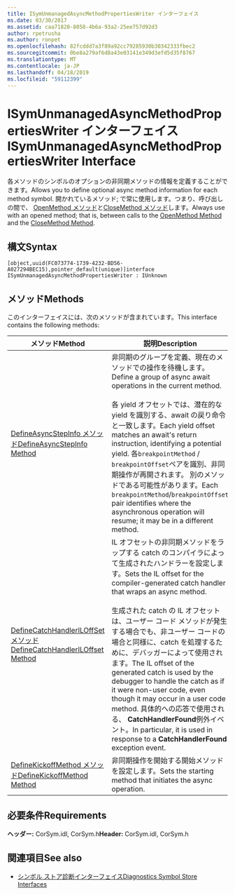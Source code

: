 ```yaml
---
title: ISymUnmanagedAsyncMethodPropertiesWriter インターフェイス
ms.date: 03/30/2017
ms.assetid: caa71820-8058-4b6a-93a2-25ee757d92d3
author: rpetrusha
ms.author: ronpet
ms.openlocfilehash: 82fcddd7a3f89a92cc79285930b30342333fbec2
ms.sourcegitcommit: 0be8a279af6d8a43e03141e349d3efd5d35f8767
ms.translationtype: MT
ms.contentlocale: ja-JP
ms.lasthandoff: 04/18/2019
ms.locfileid: "59112399"
---
```

# <a name="isymunmanagedasyncmethodpropertieswriter-interface"></a><span data-ttu-id="801ac-102">ISymUnmanagedAsyncMethodPropertiesWriter インターフェイス</span><span class="sxs-lookup"><span data-stu-id="801ac-102">ISymUnmanagedAsyncMethodPropertiesWriter Interface</span></span>
<span data-ttu-id="801ac-103">各メソッドのシンボルのオプションの非同期メソッドの情報を定義することができます。</span><span class="sxs-lookup"><span data-stu-id="801ac-103">Allows you to define optional async method information for each method symbol.</span></span> <span data-ttu-id="801ac-104">開かれているメソッド; で常に使用します。つまり、呼び出しの間で、 [OpenMethod メソッド](../../../../docs/framework/unmanaged-api/diagnostics/isymunmanagedwriter-openmethod-method.md)と[CloseMethod メソッド](../../../../docs/framework/unmanaged-api/diagnostics/isymunmanagedwriter-closemethod-method.md)します。</span><span class="sxs-lookup"><span data-stu-id="801ac-104">Always use with an opened method; that is, between calls to the [OpenMethod Method](../../../../docs/framework/unmanaged-api/diagnostics/isymunmanagedwriter-openmethod-method.md) and the [CloseMethod Method](../../../../docs/framework/unmanaged-api/diagnostics/isymunmanagedwriter-closemethod-method.md).</span></span>  
  
## <a name="syntax"></a><span data-ttu-id="801ac-105">構文</span><span class="sxs-lookup"><span data-stu-id="801ac-105">Syntax</span></span>  
  
```idl  
[object,uuid(FC073774-1739-4232-BD56-A027294BEC15),pointer_default(unique)]interface ISymUnmanagedAsyncMethodPropertiesWriter : IUnknown  
```  
  
## <a name="methods"></a><span data-ttu-id="801ac-106">メソッド</span><span class="sxs-lookup"><span data-stu-id="801ac-106">Methods</span></span>  
 <span data-ttu-id="801ac-107">このインターフェイスには、次のメソッドが含まれています。</span><span class="sxs-lookup"><span data-stu-id="801ac-107">This interface contains the following methods:</span></span>  
  
|<span data-ttu-id="801ac-108">メソッド</span><span class="sxs-lookup"><span data-stu-id="801ac-108">Method</span></span>|<span data-ttu-id="801ac-109">説明</span><span class="sxs-lookup"><span data-stu-id="801ac-109">Description</span></span>|  
|------------|-----------------|  
|[<span data-ttu-id="801ac-110">DefineAsyncStepInfo メソッド</span><span class="sxs-lookup"><span data-stu-id="801ac-110">DefineAsyncStepInfo Method</span></span>](../../../../docs/framework/unmanaged-api/diagnostics/isymunmanagedasyncmethodpropertieswriter-defineasyncstepinfo-method.md)|<span data-ttu-id="801ac-111">非同期のグループを定義、現在のメソッドでの操作を待機します。</span><span class="sxs-lookup"><span data-stu-id="801ac-111">Define a group of async await operations in the current method.</span></span><br /><br /> <span data-ttu-id="801ac-112">各 yield オフセットでは、潜在的な yield を識別する、await の戻り命令と一致します。</span><span class="sxs-lookup"><span data-stu-id="801ac-112">Each yield offset matches an await's return instruction, identifying a potential yield.</span></span> <span data-ttu-id="801ac-113">各`breakpointMethod` / `breakpointOffset`ペアを識別、非同期操作が再開されます。 別のメソッドである可能性があります。</span><span class="sxs-lookup"><span data-stu-id="801ac-113">Each `breakpointMethod`/`breakpointOffset` pair identifies where the asynchronous operation will resume; it may be in a different method.</span></span>|  
|[<span data-ttu-id="801ac-114">DefineCatchHandlerILOffSet メソッド</span><span class="sxs-lookup"><span data-stu-id="801ac-114">DefineCatchHandlerILOffset Method</span></span>](../../../../docs/framework/unmanaged-api/diagnostics/isymunmanagedasyncmethodpropertieswriter-definecatchhandleriloffset-method.md)|<span data-ttu-id="801ac-115">IL オフセットの非同期メソッドをラップする catch のコンパイラによって生成されたハンドラーを設定します。</span><span class="sxs-lookup"><span data-stu-id="801ac-115">Sets the IL offset for the compiler-generated catch handler that wraps an async method.</span></span><br /><br /> <span data-ttu-id="801ac-116">生成された catch の IL オフセットは、ユーザー コード メソッドが発生する場合でも、非ユーザー コードの場合と同様に、catch を処理するために、デバッガーによって使用されます。</span><span class="sxs-lookup"><span data-stu-id="801ac-116">The IL offset of the generated catch is used by the debugger to handle the catch as if it were non-user code, even though it may occur in a user code method.</span></span> <span data-ttu-id="801ac-117">具体的への応答で使用される、 **CatchHandlerFound**例外イベント。</span><span class="sxs-lookup"><span data-stu-id="801ac-117">In particular, it is used in response to a **CatchHandlerFound** exception event.</span></span>|  
|[<span data-ttu-id="801ac-118">DefineKickoffMethod メソッド</span><span class="sxs-lookup"><span data-stu-id="801ac-118">DefineKickoffMethod Method</span></span>](../../../../docs/framework/unmanaged-api/diagnostics/isymunmanagedasyncmethodpropertieswriter-definekickoffmethod-method.md)|<span data-ttu-id="801ac-119">非同期操作を開始する開始メソッドを設定します。</span><span class="sxs-lookup"><span data-stu-id="801ac-119">Sets the starting method that initiates the async operation.</span></span>|  
  
## <a name="requirements"></a><span data-ttu-id="801ac-120">必要条件</span><span class="sxs-lookup"><span data-stu-id="801ac-120">Requirements</span></span>  
 <span data-ttu-id="801ac-121">**ヘッダー:** CorSym.idl, CorSym.h</span><span class="sxs-lookup"><span data-stu-id="801ac-121">**Header:** CorSym.idl, CorSym.h</span></span>  
  
## <a name="see-also"></a><span data-ttu-id="801ac-122">関連項目</span><span class="sxs-lookup"><span data-stu-id="801ac-122">See also</span></span>

- [<span data-ttu-id="801ac-123">シンボル ストア診断インターフェイス</span><span class="sxs-lookup"><span data-stu-id="801ac-123">Diagnostics Symbol Store Interfaces</span></span>](../../../../docs/framework/unmanaged-api/diagnostics/diagnostics-symbol-store-interfaces.md)
